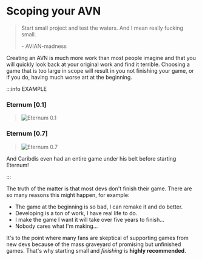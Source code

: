 # Scoping your AVN

> Start small project and test the waters. And I mean really fucking small.
>
> \- AVIAN-madness

Creating an AVN is much more work than most people imagine and that you will quickly look back at your original work and find it terrible. Choosing a game that is too large in scope will result in you not finishing your game, or if you do, having much worse art at the beginning.

:::info EXAMPLE

### Eternum \[0.1\]

> ![Eternum 0.1](images/eternum01.png)

### Eternum \[0.7\]

> ![Eternum 0.7](images/eternum07.png)

And Caribdis even had an entire game under his belt before starting Eternum!

:::

The truth of the matter is that most devs don't finish their game. There are so many reasons this might happen, for example:

- The game at the beginning is so bad, I can remake it and do better.
- Developing is a ton of work, I have real life to do.
- I make the game I want it will take over five years to finish...
- Nobody cares what I'm making...

It's to the point where many fans are skeptical of supporting games from new devs because of the mass graveyard of promising but unfinished games. That's why starting small and _finishing_ is **highly recommended**.
